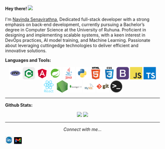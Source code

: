 <h4> Hey there! <img src="https://raw.githubusercontent.com/verma-anushka/verma-anushka/master/gifs/wave.gif" width="30px"></h4>

I'm [Navinda Senavirathna](https://www.csbodima.lk/navinda), Dedicated full-stack developer with a strong emphasis on back-end development, currently pursuing a Bachelor’s degree in Computer Science at the University of Ruhuna. Proficient in designing and implementing scalable systems, with a keen interest in DevOps practices, AI model training, and Machine Learning. Passionate about leveraging cuttingedge technologies to deliver efficient and innovative solutions.
 
**Languages and Tools:**

<p align="center">

  <div align="center">
  
  <code><img height="40" src="https://github.com/NavindaSenavirathna/Navinda-Senavirathna/blob/main/Logos/logos/Php.png"></code>
  <code><img height="40" src="https://github.com/NavindaSenavirathna/Navinda-Senavirathna/blob/main/Logos/logos/Csharp.png"></code>
  <code><img height="40" src="https://github.com/NavindaSenavirathna/Navinda-Senavirathna/blob/main/Logos/logos/Angular.png"></code>
  <code><img height="40" src="https://github.com/NavindaSenavirathna/Navinda-Senavirathna/blob/main/Logos/logos/Springboot.png"></code>
  <code><img height="40" src="https://raw.githubusercontent.com/devicons/devicon/master/icons/java/java-original-wordmark.svg"></code> 
  <code><img height="40" src="https://raw.githubusercontent.com/github/explore/80688e429a7d4ef2fca1e82350fe8e3517d3494d/topics/python/python.png"></code> 
  <code><img height="40" src="https://raw.githubusercontent.com/github/explore/80688e429a7d4ef2fca1e82350fe8e3517d3494d/topics/html/html.png"></code> 
  <code><img height="40" src="https://raw.githubusercontent.com/github/explore/80688e429a7d4ef2fca1e82350fe8e3517d3494d/topics/css/css.png"></code> 
  <code><img height="40" src="https://raw.githubusercontent.com/github/explore/80688e429a7d4ef2fca1e82350fe8e3517d3494d/topics/bootstrap/bootstrap.png"></code>
  <code><img height="40" src="https://raw.githubusercontent.com/github/explore/80688e429a7d4ef2fca1e82350fe8e3517d3494d/topics/javascript/javascript.png"></code> 
  <code><img height="40" src="https://raw.githubusercontent.com/github/explore/80688e429a7d4ef2fca1e82350fe8e3517d3494d/topics/typescript/typescript.png"></code> 
  <code><img height="40" src="https://raw.githubusercontent.com/devicons/devicon/master/icons/react/react-original-wordmark.svg"></code> 
  <code><img height="40" src="https://raw.githubusercontent.com/github/explore/80688e429a7d4ef2fca1e82350fe8e3517d3494d/topics/nodejs/nodejs.png"></code> 
  <code><img height="40" src="https://raw.githubusercontent.com/github/explore/80688e429a7d4ef2fca1e82350fe8e3517d3494d/topics/mongodb/mongodb.png"></code> 
  <code><img height="40" src="https://raw.githubusercontent.com/github/explore/80688e429a7d4ef2fca1e82350fe8e3517d3494d/topics/mysql/mysql.png"></code> 
  <code><img height="40" src="https://raw.githubusercontent.com/github/explore/80688e429a7d4ef2fca1e82350fe8e3517d3494d/topics/git/git.png"></code> 
  <code><img height="40" src="https://raw.githubusercontent.com/github/explore/80688e429a7d4ef2fca1e82350fe8e3517d3494d/topics/terminal/terminal.png"></code>
  

  </div>
  </p>

 ---
 
**Github Stats:**

<p align="center">
  
  <img src="https://github-readme-stats.vercel.app/api?username=NavindaSenavirathna&count_private=true&show_icons=true&theme=dracula&line_height=33">
  <img src="https://github-readme-stats.vercel.app/api/top-langs/?username=NavindaSenavirathna&count_private=true&hide=html,scss,,ejs&theme=dracula&line_height=10">

</p>

 ---
 
<p align="center">
  <i>Connect with me...</i>
  
   [![Linkedin Badge](https://github.com/NavindaSenavirathna/Navinda-Senavirathna/blob/main/Social%20Media%20Icons/LinkedIn.jpg)](http://www.linkedin.com/in/navinda-senavirathna-9304aa1b0) 
   [![Gmail Badge](https://github.com/NavindaSenavirathna/Navinda-Senavirathna/blob/main/Social%20Media%20Icons/Gmail.jpg)](mailto:navindasenavirathna@gmail.com)
   <!--[![Instagram Badge](https://github.com/NavindaSenavirathna/Navinda-Senavirathna/blob/main/Social%20Media%20Icons/Instagram.jpg)](https://www.instagram.com/navindasenavirathna/)-->
   <!--[![Facebook Badge](https://github.com/NavindaSenavirathna/Navinda-Senavirathna/blob/main/Social%20Media%20Icons/Facebook.jpg)]([https://www.facebook.com/profile.php?id=100022118525351](https://web.facebook.com/navinda.senavirathna.9))-->
</p>
